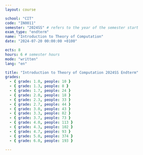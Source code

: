 ```yaml
---
layout: course

school: "CIT"
code: "IN0011"
semester: "2024SS" # refers to the year of the semester start
exam_type: "endterm"
name: "Introduction to Theory of Computation"
date: "2024-07-20 00:00:00 +0100"

ects: 8
hours: 6 # semester hours
mode: "written"
lang: "en"

title: "Introduction to Theory of Computation 2024SS Endterm"
grades:
  - { grade: 1.0, people: 10 }
  - { grade: 1.3, people: 8 }
  - { grade: 1.7, people: 24 }
  - { grade: 2.0, people: 18 }
  - { grade: 2.3, people: 33 }
  - { grade: 2.7, people: 44 }
  - { grade: 3.0, people: 43 }
  - { grade: 3.3, people: 82 }
  - { grade: 3.7, people: 73 }
  - { grade: 4.0, people: 113 }
  - { grade: 4.3, people: 102 }
  - { grade: 4.7, people: 93 }
  - { grade: 5.0, people: 374 }
  - { grade: 6.0, people: 193 }

---
```



